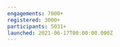 ```yaml
---
engagements: 7000+
registered: 3000+
participants: 5031+
launched: 2021-06-17T00:00:00.000Z
---
```

